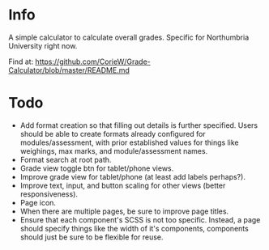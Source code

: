 # Info
A simple calculator to calculate overall grades. Specific for Northumbria University right now.

Find at: https://github.com/CorieW/Grade-Calculator/blob/master/README.md

# Todo
- Add format creation so that filling out details is further specified. Users should be able to create formats already configured for modules/assessment, with prior established values for things like weighings, max marks, and module/assessment names.
- Format search at root path.
- Grade view toggle btn for tablet/phone views.
- Improve grade view for tablet/phone (at least add labels perhaps?).
- Improve text, input, and button scaling for other views (better responsiveness).
- Page icon.
- When there are multiple pages, be sure to improve page titles.
- Ensure that each component's SCSS is not too specific. Instead, a page should specify things like the width of it's components, components should just be sure to be flexible for reuse.
